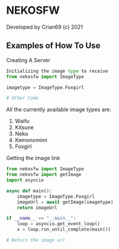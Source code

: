 # NEKOSFW

Developed by Crian69 (c) 2021

## Examples of How To Use

Creating A Server

```python
Initializing the image type to receive
from nekosfw import ImageType

imagetype = ImageType.Foxgirl

# Other Code
```

All the currently available image types are:

<ol>
<li>Waifu</li>
<li>Kitsune</li>
<li>Neko</li>
<li>Kemonomimi</li>
<li>Foxgirl</li>
</ol>

Getting the image link

```python
from nekosfw import ImageType
from nekosfw import getImage
import asyncio

async def main():
    imagetype = ImageType.Foxgirl
    imageUrl = await getImage(imagetype)
    return imageUrl

if __name__ == "__main__":
    loop = asyncio.get_event_loop()
    x = loop.run_until_complete(main())

# Return the image url
```
